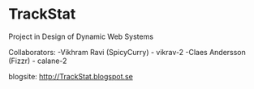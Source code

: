 # TrackStat
Project in Design of Dynamic Web Systems

Collaborators:
-Vikhram Ravi (SpicyCurry) - vikrav-2
-Claes Andersson (Fizzr)   - calane-2

blogsite: http://TrackStat.blogspot.se
